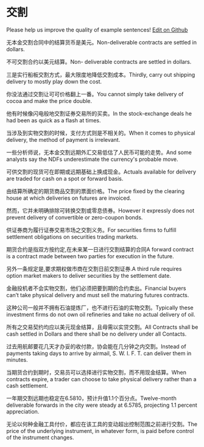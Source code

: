 # 交割

Please help us improve the quality of example sentences! [Edit on Github](https://github.com/jiyushe/jiyu-example-sentence-source/blob/main/chinese/jiaoge.md)

<p><span class="chinese">无本金交割合同中的结算货币是美元。</span><span class="english">Non-deliverable contracts are settled in dollars.</span></p>

<p><span class="chinese">不可交割合约以美元结算。</span><span class="english">Non- deliverable contracts are settled in dollars.</span></p>

<p><span class="chinese">三是实行船板交割方式，最大限度地降低交割成本。</span><span class="english">Thirdly, carry out shipping delivery to mostly play down the cost.</span></p>

<p><span class="chinese">你没法通过交割让可可价格翻上一番。</span><span class="english">You cannot simply take delivery of cocoa and make the price double.</span></p>

<p><span class="chinese">他有时候像闪电般地交割证券交易所的买卖。</span><span class="english">In the stock-exchange deals he had been as quick as a flash at times.</span></p>

<p><span class="chinese">当涉及到实物交割的时候，支付方式则是不相关的。</span><span class="english">When it comes to physical delivery, the method of payment is irrelevant.</span></p>

<p><span class="chinese">一些分析师说，无本金交割远期外汇交易低估了人民币可能的走势。</span><span class="english">And some analysts say the NDFs underestimate the currency's probable move.</span></p>

<p><span class="chinese">可供交割的现货可在即期或远期基础上换成现金。</span><span class="english">Actuals available for delivery are traded for cash on a spot or forward basis.</span></p>

<p><span class="chinese">由结算所确定的期货商品交割的票面价格。</span><span class="english">The price fixed by the clearing house at which deliveries on futures are invoiced.</span></p>

<p><span class="chinese">然而，它并未明确排除可转换交割或零息债券。</span><span class="english">However it expressly does not prevent delivery of convertible or zero-coupon bonds.</span></p>

<p><span class="chinese">供证券商为履行证券交易市场之交割义务。</span><span class="english">For securities firms to fulfill settlement obligations on securities trading markets.</span></p>

<p><span class="chinese">期货合约是指双方按约定,在未来某一日进行交割结算的合同</span><span class="english">A forward contract is a contract made between two parties for execution in the future.</span></p>

<p><span class="chinese">另外一条规定是,要求期权做市商在交割日前交割证券.</span><span class="english">A third rule requires option market makers to deliver securities by the settlement date.</span></p>

<p><span class="chinese">金融投机者不会实物交割，他们必须把要到期的合约卖出。</span><span class="english">Financial buyers can’t take physical delivery and must sell the maturing futures contracts.</span></p>

<p><span class="chinese">这种公司一般并不拥有石油提炼厂，也不进行石油的实物交割。</span><span class="english">Typically these investment firms do not own oil refineries and take no actual delivery of oil.</span></p>

<p><span class="chinese">所有之交易契约均应以美元现金结算，且毋需以实贷交割。</span><span class="english">All Contracts shall be cash settled in Dollars and there shall be no delivery under all Contacts.</span></p>

<p><span class="chinese">过去用航邮要花几天才办妥的收付款，协会能在几分钟之内交割。</span><span class="english">Instead of payments taking days to arrive by airmail, S. W. I. F. T. can deliver them in minutes.</span></p>

<p><span class="chinese">当期货合约到期时，交易员可以选择进行实物交割，而不用现金结算。</span><span class="english">When contracts expire, a trader can choose to take physical delivery rather than a cash settlement.</span></p>

<p><span class="chinese">一年期交割远期也稳定在6.5810，预计升值1.1个百分点。</span><span class="english">Twelve-month deliverable forwards in the city were steady at 6.5785, projecting 1.1 percent appreciation.</span></p>

<p><span class="chinese">无论以何种金融工具付价，都应在该工具的变动超出控制范围之前进行交割。</span><span class="english">The price of the underlying instrument, in whatever form, is paid before control of the instrument changes.</span></p>

